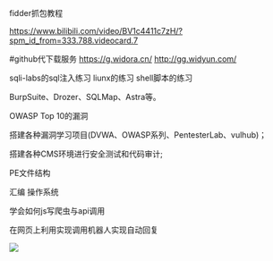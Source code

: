 fidder抓包教程

https://www.bilibili.com/video/BV1c4411c7zH/?spm_id_from=333.788.videocard.7

#github代下载服务
https://g.widora.cn/
http://gg.widyun.com/

sqli-labs的sql注入练习
liunx的练习 shell脚本的练习

BurpSuite、Drozer、SQLMap、Astra等。

OWASP Top 10的漏洞

搭建各种漏洞学习项目(DVWA、OWASP系列、PentesterLab、vulhub)；

搭建各种CMS环境进行安全测试和代码审计;

PE文件结构

汇编  操作系统

学会如何js写爬虫与api调用



在网页上利用实现调用机器人实现自动回复



![](http://kabe-1251352671.cos.ap-shanghai.myqcloud.com/81113876_p0_master1200.jpg)